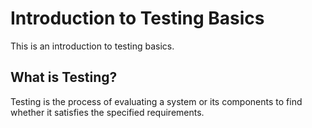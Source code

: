 # Introduction to Testing Basics

This is an introduction to testing basics.

## What is Testing?

Testing is the process of evaluating a system or its components to find whether it satisfies the specified requirements.

